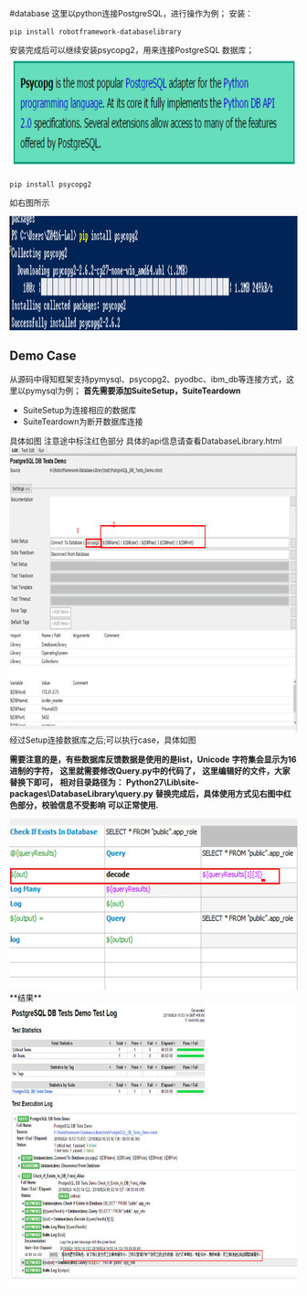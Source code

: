 #database
这里以python连接PostgreSQL，进行操作为例；
安装：
```
pip install robotframework-databaselibrary
```
安装完成后可以继续安装psycopg2，用来连接PostgreSQL 数据库；
<img src="pic/db1.png" alt="GitHub" title="GitHub,Social Coding" width="800" height="200" />   
```
pip install psycopg2
```
如右图所示  

<img src="pic/db2.png" alt="GitHub" title="GitHub,Social Coding" width="800" height="200" />   

## Demo Case  

从源码中得知框架支持pymysql、psycopg2、pyodbc、ibm_db等连接方式，这里以pymysql为例； 
**首先需要添加SuiteSetup，SuiteTeardown**   
* SuiteSetup为连接相应的数据库
* SuiteTeardown为断开数据库连接  

具体如图
注意途中标注红色部分
具体的api信息请查看DatabaseLibrary.html
<img src="pic/db3.png" alt="GitHub" title="GitHub,Social Coding" width="800" height="500" />    
经过Setup连接数据库之后;可以执行case，具体如图

**需要注意的是，有些数据库反馈数据是使用的是list，Unicode**
**字符集会显示为16进制的字符，**
**这里就需要修改Query.py中的代码了，**
**这里编辑好的文件，大家替换下即可，**
**相对目录路径为：**
 **Python27\Lib\site-packages\DatabaseLibrary\query.py**
**替换完成后，具体使用方式见右图中红色部分，校验信息不受影响**
**可以正常使用.**

<img src="pic/db4.png" alt="GitHub" title="GitHub,Social Coding" width="800" height="300" />   
**结果**
<img src="pic/db5.png" alt="GitHub" title="GitHub,Social Coding" width="800" height="500" />   